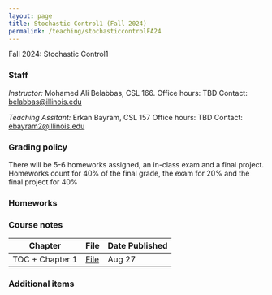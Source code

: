 ```yaml
---
layout: page
title: Stochastic Control1 (Fall 2024)
permalink: /teaching/stochasticcontrolFA24
---
```


Fall 2024: Stochastic Control1

### Staff
*Instructor:* Mohamed Ali Belabbas, CSL 166.
Office hours: TBD
Contact: belabbas@illinois.edu

*Teaching Assitant:* Erkan Bayram, CSL 157
Office hours: TBD
Contact: ebayram2@illinois.edu


### Grading policy

There will be 5-6 homeworks assigned, an in-class exam and a final project. Homeworks count for 40% of the final grade, the exam for 20% and the final project for 40% 

### Homeworks

### Course notes

| Chapter    | File | Date Published|
| -------- | ------- | ------------|
| TOC + Chapter 1 | [File](https://uofi.box.com/s/idfy4hcpc9adtyy5qulokszrp15o2o5c) | Aug 27    |

### Additional items

